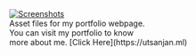 <a href="https://www.utsanjan.ml/" target="_blank">
<img alt="Screenshots" title="Screenshots"
src="https://www.utsanjan.ml/assets/img/logo.png"/>
</a><br>Asset files for my portfolio webpage.<br>
You can visit my portfolio to know <br>
more about me.
[Click Here](https://utsanjan.ml)
